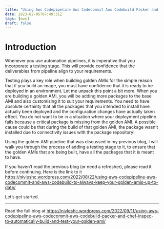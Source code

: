 ```yaml
---
title: "Using Aws Codepipeline Aws Codecommit Aws Codebuild Packer and Chef Inspec to Automatically Build and Test Your Golden AMI"
date: 2023-02-05T07:49:31Z
tags: [aws]
draft: false
---
```


# Introduction
Whenever you use automation pipelines, it is imperative that you incorporate a testing stage. This will provide confidence that the deliverables from pipeline align to your requirements.

Testing plays a key role when building golden AMIs for the simple reason that if you build an image, you must have confidence that it is ready to be deployed in an environment. Let me unpack this point a bit more. When you are building a golden AMI, you will be adding more packages to the base AMI and also customising it to suit your requirements. You need to have absolute certainty that all the packages that you intended to install have actually been deployed and the configuration changes have actually taken effect. You do not want to be in a situation where your deployment pipeline fails because a critical package is missing from the golden AMI. A possible cause could be that during the build of that golden AMI, the package wasn’t installed due to connectivity issues with the package repository!

Using the golden AMI pipeline that was discussed in my previous blog, I will walk you through the process of adding a testing stage to it, to ensure that the golden AMIs that are being built, have all the packages that it is meant to have.

If you haven’t read the previous blog (or need a refresher), please read it before continuing. Here is the link to it https://nivleshc.wordpress.com/2022/08/22/using-aws-codepipeline-aws-codecommit-and-aws-codebuild-to-always-keep-your-golden-amis-up-to-date/

Let’s get started.  

---
Read the full blog at <https://nivleshc.wordpress.com/2022/09/11/using-aws-codepipeline-aws-codecommit-aws-codebuild-packer-and-chef-inspec-to-automatically-build-and-test-your-golden-ami/>
